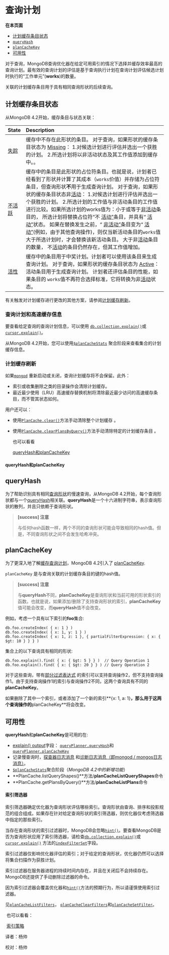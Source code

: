 # 查询计划

**在本页面**

* [计划缓存条目状态](query-plans.md#计划)
* [`queryHash`](query-plans.md#queryHash)
* [`planCacheKey`](query-plans.md#planCacheKey)
* [可用性](query-plans.md#可用性)

对于查询，MongoDB查询优化器在给定可用索引的情况下选择并缓存效率最高的查询计划。最有效的查询计划的评估是基于查询执行计划在查询计划评估候选计划时执行的“工作单元”\(**works**\)的数量。

关联的计划缓存条目用于具有相同查询形状的后续查询。

## 计划缓存条目状态

从MongoDB 4.2开始，缓存条目与状态关联：

| State | Description |
| :--- | :--- |
| [失踪](https://docs.mongodb.com/manual/core/query-plans/#cache-entry-missing) | 缓存中不存在此形状的条目。 对于查询，如果形状的缓存条目状态为 [Missing](https://docs.mongodb.com/manual/core/query-plans/#cache-entry-missing)： 1.对候选计划进行评估并选出一个获胜的计划。 2.所选计划将以非活动状态及其工作值添加到缓存中。。 |
| [不活跃](https://docs.mongodb.com/manual/core/query-plans/#cache-entry-inactive) | 缓存中的条目是此形状的占位符条目。也就是说，计划者已经看到了形状并计算了其成本（`works`价值）并存储为占位符条目，但查询形状**不**用于生成查询计划。 对于查询，如果形状的缓存条目状态非[活动](https://docs.mongodb.com/manual/core/query-plans/#cache-entry-inactive)： 1.对候选计划进行评估并选出一个获胜的计划。 2.所选计划的工作值与非活动条目的工作值进行比较。如果所选计划的works值为：小于或等于[非活动](https://docs.mongodb.com/manual/core/query-plans/#cache-entry-inactive)条目的， 所选计划将替换占位符“不 [活动”](https://docs.mongodb.com/manual/core/query-plans/#cache-entry-inactive)条目，并具有“ [活动”](https://docs.mongodb.com/manual/core/query-plans/#cache-entry-active)状态。 如果在替换发生之前，“ [非活动”](https://docs.mongodb.com/manual/core/query-plans/#cache-entry-inactive)条目变为“ [活动”](https://docs.mongodb.com/manual/core/query-plans/#cache-entry-active)\(例如，由于其他查询操作\)，则仅当新活动条目的`works`值大于所选计划时，才会替换该新活动条目。 大于非[活动](https://docs.mongodb.com/manual/core/query-plans/#cache-entry-inactive)条目的数量， 不[活动](https://docs.mongodb.com/master/core/query-plans/#cache-entry-inactive)的条目仍然存在，但其工作值增加。 |
| [活性](https://docs.mongodb.com/manual/core/query-plans/#cache-entry-active) | 缓存中的条目用于中奖计划。计划者可以使用该条目来生成查询计划。 对于查询，如果形状的缓存条目状态为 [Active](https://docs.mongodb.com/manual/core/query-plans/#cache-entry-active)： 活动条目用于生成查询计划。 计划者还评估条目的性能，如果条目的 `works`值不再符合选择标准，它将转换为非[活动](https://docs.mongodb.com/manual/core/query-plans/#cache-entry-inactive)状态。 |

有关触发对计划缓存进行更改的其他方案，请参阅[计划缓存刷新](https://docs.mongodb.com/manual/core/query-plans/#query-plans-plan-cache-flushes)。

### 查询计划和高速缓存信息

要查看给定查询的查询计划信息，可以使用 [`db.collection.explain()`](https://docs.mongodb.com/manual/reference/method/db.collection.explain/#db.collection.explain)或[`cursor.explain()`](https://docs.mongodb.com/manual/reference/method/cursor.explain/#cursor.explain)。

从MongoDB 4.2开始，您可以使用[`$planCacheStats`](https://docs.mongodb.com/manual/reference/operator/aggregation/planCacheStats/#pipe._S_planCacheStats) 聚合阶段来查看集合的计划缓存信息。

### 计划缓存刷新

如果[`mongod`](https://docs.mongodb.com/manual/reference/program/mongod/#bin.mongod) 重新启动或关闭，查询计划缓存将不会保留。此外：

* 索引或收集删除之类的目录操作会清除计划缓存。
* 最近最少使用（LRU）高速缓存替换机制将清除最近最少访问的高速缓存条目，而不管其状态如何。

用户还可以：

* 使用[`PlanCache.clear()`](https://docs.mongodb.com/manual/reference/method/PlanCache.clear/#PlanCache.clear)方法手动清除整个计划缓存 。
* 使用[`PlanCache.clearPlansByQuery()`](https://docs.mongodb.com/manual/reference/method/PlanCache.clearPlansByQuery/#PlanCache.clearPlansByQuery)方法手动清除特定的计划缓存条目 。

  也可以看看

  [queryHash和planCacheKey](https://docs.mongodb.com/manual/core/query-plans/#query-hash-plan-cache-key)

#### queryHash和planCacheKey

## queryHash

为了帮助识别具有相同[查询形状](https://docs.mongodb.com/manual/reference/glossary/#term-query-shape)的慢速查询，从MongoDB 4.2开始，每个查询形状都与一个[queryHash](https://docs.mongodb.com/manual/release-notes/4.2/#query-hash)相关联。**queryHash**是一个十六进制字符串，表示查询形状的散列，并且只依赖于查询形状。

> **\[success\] 注意**
>
> 与任何hash函数一样，两个不同的查询形状可能会导致相同的hash值。但是，不同查询形状之间不会发生哈希冲突。

## planCacheKey

为了更深入地了解[缓存查询计划](https://docs.mongodb.com/master/core/query-plans/#)，MongoDB 4.2引入了 [planCacheKey](https://docs.mongodb.com/master/release-notes/4.2/#plan-cache-key).

`planCacheKey` 是与查询关联的计划缓存条目的键的hash值。

> **\[success\] 注意**
>
> 与**queryHash**不同，**planCacheKey**是查询形状和当前可用的形状索引的函数。也就是说，如果添加/删除了支持查询形状的索引，**planCacheKey**值可能会改变，而**queryHash**值不会改变。

例如，考虑一个具有以下索引的**foo**集合:

```text
db.foo.createIndex( { x: 1 } )
db.foo.createIndex( { x: 1, y: 1 } )
db.foo.createIndex( { x: 1, z: 1 }, { partialFilterExpression: { x: { $gt: 10 } } } )
```

集合上的以下查询具有相同的形状:

```text
db.foo.explain().find( { x: { $gt: 5 } } )  // Query Operation 1
db.foo.explain().find( { x: { $gt: 20 } } ) // Query Operation 2
```

对于这些查询，带有[部分过滤表达式](https://docs.mongodb.com/master/core/index-partial/#partial-index-query-coverage) 的索引可以支持查询操作2，但不支持查询操作1。由于支持查询操作1的索引与查询操作2不同，这两个查询具有不同的**planCacheKey**。

如果删除了其中一个索引，或者添加了一个新的索引**{x: 1, a: 1}**，那么用于这两个查询操作的**planCacheKey**将会改变。

## 可用性

**queryHash**和**planCacheKey**是可用的在:

* [explain\(\) output](https://docs.mongodb.com/manual/reference/explain-results/)字段： [`queryPlanner.queryHash`](https://docs.mongodb.com/manual/reference/explain-results/#explain.queryPlanner.queryHash)和 [`queryPlanner.planCacheKey`](https://docs.mongodb.com/manual/reference/explain-results/#explain.queryPlanner.planCacheKey)
* 记录慢查询时，[探查器日志消息](https://docs.mongodb.com/manual/tutorial/manage-the-database-profiler/) 和[诊断日志消息（即mongod / mongos日志消息）](https://docs.mongodb.com/manual/reference/log-messages/)。
* [`$planCacheStats`](https://docs.mongodb.com/manual/reference/operator/aggregation/planCacheStats/#pipe._S_planCacheStats)聚合阶段（_MongoDB 4.2中的新增功能_）
* **PlanCache.listQueryShapes\(\)**方法/**planCacheListQueryShapes**命令
* **PlanCache.getPlansByQuery\(\)**方法/**planCacheListPlans**命令

#### 索引筛选器

索引筛选器确定优化器为查询形状评估哪些索引。查询形状由查询、排序和投影规范的组合组成。如果存在针对给定查询形状的索引筛选器，则优化器仅考虑筛选器中指定的那些索引。

当存在查询形状的索引过滤器时，MongoDB会忽略[`hint()`](https://docs.mongodb.com/manual/reference/method/cursor.hint/#cursor.hint)。要查看MongoDB是否为查询形状应用了索引筛选器，请检查[`db.collection.explain()`](https://docs.mongodb.com/master/reference/method/db.collection.explain/#db.collection.explain)或[`cursor.explain()`](https://docs.mongodb.com/master/reference/method/cursor.explain/#cursor.explain) 方法的[`indexFilterSet`](https://docs.mongodb.com/master/reference/explain-results/#explain.queryPlanner.indexFilterSet)字段。

索引过滤器仅影响优化器评估的索引；对于给定的查询形状，优化器仍然可以选择将集合扫描作为获胜计划。

索引过滤器在服务器进程的持续时间内存在，并且在关闭后不会持续存在。MongoDB还提供了手动删除过滤器的命令。

因为索引过滤器会覆盖优化器和[`hint()`](https://docs.mongodb.com/manual/reference/method/cursor.hint/#cursor.hint)方法的预期行为，所以请谨慎使用索引过滤器。

见[`planCacheListFilters`](https://docs.mongodb.com/manual/reference/command/planCacheListFilters/#dbcmd.planCacheListFilters)， [`planCacheClearFilters`](https://docs.mongodb.com/manual/reference/command/planCacheClearFilters/#dbcmd.planCacheClearFilters)和[`planCacheSetFilter`](https://docs.mongodb.com/manual/reference/command/planCacheSetFilter/#dbcmd.planCacheSetFilter)。

​ 也可以看看：

​ [索引策略](https://docs.mongodb.com/manual/applications/indexes/)

译者：杨帅

校对：杨帅

